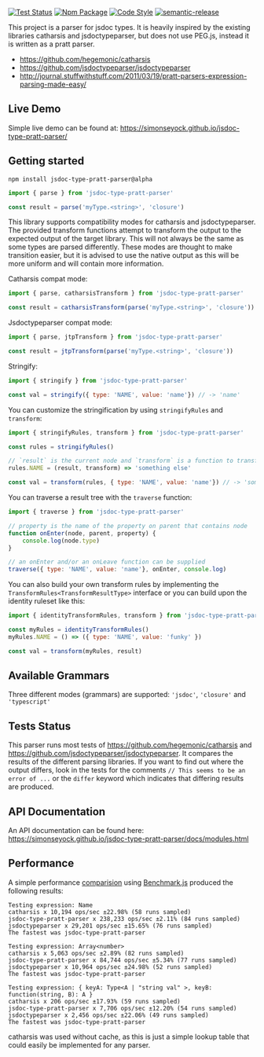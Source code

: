 [![Test Status](https://github.com/simonseyock/jsdoc-type-pratt-parser/actions/workflows/node.js.yml/badge.svg?branch=main)](https://github.com/simonseyock/jsdoc-type-pratt-parser/actions?query=branch%3Amain)
[![Npm Package](https://badgen.net/npm/v/jsdoc-type-pratt-parser/alpha)](https://www.npmjs.com/package/jsdoc-type-pratt-parser)
[![Code Style](https://badgen.net/badge/code%20style/ts-standard/blue?icon=typescript)](https://github.com/standard/ts-standard)
[![semantic-release](https://img.shields.io/badge/%20%20%F0%9F%93%A6%F0%9F%9A%80-semantic--release-e10079.svg)](https://github.com/semantic-release/semantic-release)


This project is a parser for jsdoc types. It is heavily inspired by the existing libraries catharsis and
 jsdoctypeparser, but does not use PEG.js, instead it is written as a pratt parser. 
* https://github.com/hegemonic/catharsis
* https://github.com/jsdoctypeparser/jsdoctypeparser
* http://journal.stuffwithstuff.com/2011/03/19/pratt-parsers-expression-parsing-made-easy/

Live Demo
---------

Simple live demo can be found at: https://simonseyock.github.io/jsdoc-type-pratt-parser/

Getting started
---------------

```
npm install jsdoc-type-pratt-parser@alpha
```


```js
import { parse } from 'jsdoc-type-pratt-parser'

const result = parse('myType.<string>', 'closure')
```

This library supports compatibility modes for catharsis and jsdoctypeparser. The provided transform functions attempt to
 transform the output to the expected output of the target library. This will not always be the same as some types are
 parsed differently. These modes are thought to make transition easier, but it is advised to use the native output as
 this will be more uniform and will contain more information.
 
Catharsis compat mode:

```js
import { parse, catharsisTransform } from 'jsdoc-type-pratt-parser'

const result = catharsisTransform(parse('myType.<string>', 'closure'))
```

Jsdoctypeparser compat mode:

```js
import { parse, jtpTransform } from 'jsdoc-type-pratt-parser'

const result = jtpTransform(parse('myType.<string>', 'closure'))
```

Stringify:

```js
import { stringify } from 'jsdoc-type-pratt-parser'

const val = stringify({ type: 'NAME', value: 'name'}) // -> 'name'
```

You can customize the stringification by using `stringifyRules` and `transform`:

```js
import { stringifyRules, transform } from 'jsdoc-type-pratt-parser'

const rules = stringifyRules()

// `result` is the current node and `transform` is a function to transform child nodes.
rules.NAME = (result, transform) => 'something else'

const val = transform(rules, { type: 'NAME', value: 'name'}) // -> 'something else'
```

You can traverse a result tree with the `traverse` function:

```js
import { traverse } from 'jsdoc-type-pratt-parser'

// property is the name of the property on parent that contains node
function onEnter(node, parent, property) {
    console.log(node.type)
}

// an onEnter and/or an onLeave function can be supplied
traverse({ type: 'NAME', value: 'name'}, onEnter, console.log)
```

You can also build your own transform rules by implementing the `TransformRules<TransformResultType>` interface or you
can build upon the identity ruleset like this:

```js
import { identityTransformRules, transform } from 'jsdoc-type-pratt-parser'

const myRules = identityTransformRules()
myRules.NAME = () => ({ type: 'NAME', value: 'funky' })

const val = transform(myRules, result)
```

Available Grammars
------------------

Three different modes (grammars) are supported: `'jsdoc'`, `'closure'` and `'typescript'`

Tests Status
------------

This parser runs most tests of https://github.com/hegemonic/catharsis and
 https://github.com/jsdoctypeparser/jsdoctypeparser. It compares the results of the different parsing libraries. If you
 want to find out where the output differs, look in the tests for the comments `// This seems to be an error of ...` or
 the `differ` keyword which indicates that differing results are produced.

API Documentation
-----------------
An API documentation can be found here: https://simonseyock.github.io/jsdoc-type-pratt-parser/docs/modules.html

Performance
-----------

A simple performance [comparision](benchmark/benchmark.js) using [Benchmark.js](https://benchmarkjs.com/) produced the following results:
```
Testing expression: Name
catharsis x 10,194 ops/sec ±22.98% (58 runs sampled)
jsdoc-type-pratt-parser x 238,233 ops/sec ±2.11% (84 runs sampled)
jsdoctypeparser x 29,201 ops/sec ±15.65% (76 runs sampled)
The fastest was jsdoc-type-pratt-parser

Testing expression: Array<number>
catharsis x 5,063 ops/sec ±2.89% (82 runs sampled)
jsdoc-type-pratt-parser x 84,744 ops/sec ±5.34% (77 runs sampled)
jsdoctypeparser x 10,964 ops/sec ±24.98% (52 runs sampled)
The fastest was jsdoc-type-pratt-parser

Testing expression: { keyA: Type<A | "string val" >, keyB: function(string, B): A }
catharsis x 206 ops/sec ±17.93% (59 runs sampled)
jsdoc-type-pratt-parser x 7,706 ops/sec ±12.20% (54 runs sampled)
jsdoctypeparser x 2,456 ops/sec ±22.06% (49 runs sampled)
The fastest was jsdoc-type-pratt-parser

```

catharsis was used without cache, as this is just a simple lookup table that could easily be implemented for any parser.
 
